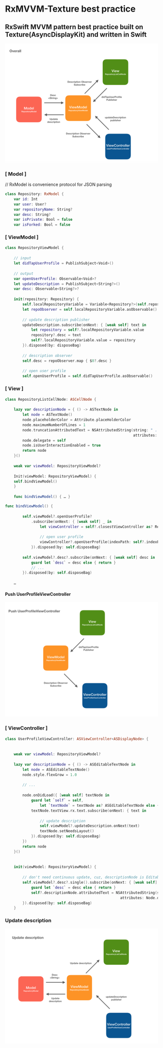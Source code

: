 # RxMVVM-Texture best practice 

## RxSwift MVVM pattern best practice built on Texture(AsyncDisplayKit) and written in Swift


![alt text](https://github.com/GeekTree0101/RxMVVM-Texture/blob/master/resource/resource1.png)

### [ Model ]

// RxModel is convenience protocol for JSON parsing
```swift
class Repository: RxModel {
    var id: Int
    var user: User?
    var repositoryName: String?
    var desc: String?
    var isPrivate: Bool = false
    var isForked: Bool = false
```

### [ ViewModel ]

```swift
class RepositoryViewModel {

    // input
    let didTapUserProfile = PublishSubject<Void>()

    // output
    var openUserProfile: Observable<Void>?
    let updateDescription = PublishSubject<String?>()
    var desc: Observable<String?>?

    init(repository: Repository) {
        self.localRepositoryVariable = Variable<Repository?>(self.repository)
        let repoObserver = self.localRepositoryVariable.asObservable()

        // update description publisher 
        updateDescription.subscribe(onNext: { [weak self] text in
            let repository = self?.localRepositoryVariable.value
            repository?.desc = text
            self?.localRepositoryVariable.value = repository
        }).disposed(by: disposeBag)
        
        // description observer
        self.desc = repoObserver.map { $0?.desc }

        // open user profile
        self.openUserProfile = self.didTapUserProfile.asObservable()
```

### [ View ]

```swift
class RepositoryListCellNode: ASCellNode {

    lazy var descriptionNode = { () -> ASTextNode in
        let node = ASTextNode()
        node.placeholderColor = Attribute.placeHolderColor
        node.maximumNumberOfLines = 1
        node.truncationAttributedText = NSAttributedString(string: " ...More",
                                                           attributes: Node.moreSeeAttributes)
        node.delegate = self
        node.isUserInteractionEnabled = true
        return node
    }()

    weak var viewModel: RepositoryViewModel?

    Init(viewModel: RepositoryViewModel) {
	self.bindViewModel()
    }
    
    func bindViewModel() { … } 
```

``` swift
func bindViewModel() {

        self.viewModel?.openUserProfile?
            .subscribe(onNext: { [weak self] _ in
                let viewController = self?.closestViewController as? RepositoryViewController

                // open user profile
                viewController?.openUserProfile(indexPath: self?.indexPath)
            }).disposed(by: self.disposeBag)
        
        self.viewModel?.desc?.subscribe(onNext: { [weak self] desc in
            guard let `desc` = desc else { return }
            // ...
        }).disposed(by: self.disposeBag)

	…
```

#### Push UserProfileViewController
![alt text](https://github.com/GeekTree0101/RxMVVM-Texture/blob/master/resource/resource2.png)


### [ ViewController ]

```swift
class UserProfileViewController: ASViewController<ASDisplayNode> {


    weak var viewModel: RepositoryViewModel?

    lazy var descriptionNode = { () -> ASEditableTextNode in
        let node = ASEditableTextNode()
        node.style.flexGrow = 1.0

        // ...

        node.onDidLoad({ [weak self] textNode in
            guard let `self` = self,
                let `textNode` = textNode as? ASEditableTextNode else { return }
            textNode.textView.rx.text.subscribe(onNext: { text in

                // update description
                self.viewModel?.updateDescription.onNext(text)
                textNode.setNeedsLayout()
            }).disposed(by: self.disposeBag)
        })
        return node
    }()


    init(viewModel: RepositoryViewModel) {

        // don't need continuous update, cuz, descriptionNode is EditableTextNode
        self.viewModel?.desc?.single().subscribe(onNext: { [weak self] desc in
            guard let `desc` = desc else { return }
            self?.descriptionNode.attributedText = NSAttributedString(string: desc,
                                                     attributes: Node.descAttributes)
        }).disposed(by: self.disposeBag)
    }
```

### Update description
![alt text](https://github.com/GeekTree0101/RxMVVM-Texture/blob/master/resource/resource3.png)

